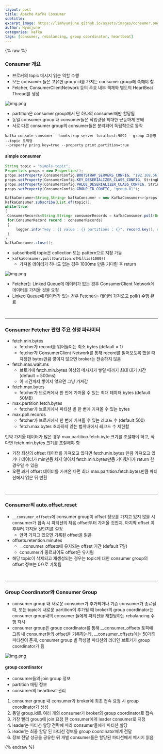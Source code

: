 ```yaml
---
layout: post
title: Apache Kafka Consumer
subtitle:
excerpt_image: https://limhyunjune.github.io/assets/images/consumer.png
author: Hyunjune
categories: kafka
tags: [consumer, rebalancing, group coordinator, heartbeat]
---
```

{% raw %}
### Consumer 개요
- 브로커의 topic 메시지 읽는 역할 수행
- 모든 consumer 들은 고유한 group id를 가지는 consumer group에 속해야 함
- Fetcher, ConsumerClientNetwork 등의 주요 내부 객체와 별도의 HeartBeat Thread를 생성


![img.png](https://limhyunjune.github.io/assets/images/consumer.png)

- partition은 consumer group에서 단 하나의 consumer에만 할당됨
- 동일 consumer group 내 consumer들은 작업량을 최대한 균등하게 분배
- 서로 다른 consumer group의 consumer들은 분리되어 독립적으로 동작

```
kafka-console-consumer --bootstrap-server localhost:9092 --group 그룹명 --topic 토픽명
--property pring.key=true --property print.partition=true
```

#### simple consumer
```java
String topic = "simple-topic";
Properties props = new Properties();
props.setProperty(ConsumerConfig.BOOTSTRAP_SERVERS_CONFIG, "192.168.56.101:9092");
props.setProperty(ConsumerConfig.KEY_DESERIALIZER_CLASS_CONFIG, StringDeserializer.class.getName());
props.setProperty(ConsumerConfig.VALUE_DESERIALIZER_CLASS_CONFIG, StringDeserializer.class.getName());
props.setProperty(ConsumerConfig.GROUP_ID_CONFIG, "group-01");

KafkaConsumer<String,String> kafkaConsumer = new KafkaConsumer<>(props);
kafkaConsumer.subscribe(List.of(topic));
while(true)
{
 ConsumerRecords<String,String> consumerRecords = kafkaConsumer.poll(Duration.ofMillis(1000));
 for(ConsumerRecord record : consumerRecords)
 {
     logger.info("key : {} value : {} partitions : {}". record.key(), record.value(), record.partition());
 }
}
kafkaConsumer.close();
```
- subscribe에 topic은 collection 또는 pattern으로 지정 가능
- `kafkaConsumer.poll(Duration.ofMillis(1000))` 
  - 가져올 데이터가 하나도 없는 경우 1000ms 만큼 기다린 후 return

![img.png](https://limhyunjune.github.io/assets/images/fetcher.png)
- Fetcher는 Linked Queue에 데이터가 없는 경우 ConsumerClient Network에 데이터를 가져올 것을 요청
- Linked Queue에 데이터가 있는 경우 Fetcher는 데이터 가져오고 poll() 수행 완료

<br>
<hr>

### Consumer Fetcher 관련 주요 설정 파라미터

- fetch.min.bytes
  - fetcher가 record를 읽어들이는 최소 bytes (default = 1)
  - fetcher가 ConsumerClient Network를 통해 record를 읽어오도록 했을 때 지정한 bytes만큼 쌓이지 않으면 broker는 전송하지 않음
- fetch.max.wait.ms
  - 브로커에 fetch.min.bytes 이상의 메시지가 쌓일 때까지 최대 대기 시간 (default = 500ms)
  - 이 시간까지 쌓이지 않으면 그냥 가져감
- fetch.max.bytes
  - fetcher가 브로커에서 한 번에 가져올 수 있는 최대 데이터 bytes (default 50MB)
- max.partition.fetch.bytes
  - fetcher가 브로커에서 파티션 별 한 번에 가져올 수 있는 bytes
- max.poll.records
  - fetcher가 브로커에서 한 번에 가져올 수 있는 레코드 수 (default 500)
  - fetch.max.bytes 초과하지 않는 범위내에서 레코드 수 제한함


만약 가져올 데이터가 많은 경우 max.partition.fetch.byte 크기를 조절해야 하고, 적다면 fetch.min.bytes 크기를 조절해야 함
- 가장 최신의 offset 데이터를 가져오고 있다면 fetch.min.bytes 만큼 가져오고 있거나 데이터가 min만큼 차지 않아서 fetch.min.bytes만큼 기다렸다가 return 한 경우일 수 있음
- 오랜 과거 offset 데이터를 가져온 다면 최대 max.partition.fetch.bytes만큼 파티션에서 읽은 뒤 반환

<br>
<hr>


### Consumer의 auto.offset.reset

- `__consumer_offsets`에 consumer group이 offset 정보를 가지고 있지 않을 시 consumer가 접속 시 파티션의 처음 offset부터 가져올 것인지, 마지막 offset 이후부터 가져올 것인지를 설정
  - 만약 가지고 있으면 기록된 offset을 읽음
- offsets.retention.minutes
  - __consumer_offsets에 유지되는 offset 기간 (default 7일)
  - consumer가 종료되어도 offset은 유지됨
- 해당 topic이 삭제되고 재생성되는 경우는 topic에 대한 consumer group의 offset 정보는 0으로 기록됨

<br>
<hr>

### Group Coordinator와 Consumer Group
- consumer group 내 새로운 consumer가 추가되거나 기존 consumer가 종료될 때, 또는 topic에 새로운 partition이 추가될 때 broker의 group coordinator는 consumer group내의 consumer 들에게 파티션을 재할당하는 rebalancing 수행 지시
- consumer group은 group coordinator를 통해 __consumer_offsets 토픽에 그룹 내 consumer들의 offset을 기록하는데, __consumer_offsets에는 50개의 파티션이 존재, consumer group 별 작성할 파티션의 리더인 브로커가 group coordinator가 됨

![img.png](https://limhyunjune.github.io/assets/images/groupcoordinator.png)

#### group coordinator
- consumer들의 join group 정보
- partition 매핑 정보
- consumer의 heartbeat 관리

1) consumer group 내 consumer가 broker에 최초 접속 요청 시 group coordinator가 생성
2) 동일 group.id로 여러 개의 consumer가 broker의 group coordinator로 접속
3) 가장 빨리 group에 join 요청 한 consumer에게 leader consumer로 지정
4) leader는 파티션 할당 전략에 따라 consumer들에게 파티션 할당
5) leader는 최종 할당 된 파티션 정보를 group coordinator에게 전달
6) 정보 전달 성공을 공유한 뒤 개별 consumer들은 할당된 파티션에서 메시지 읽음



{% endraw %}
